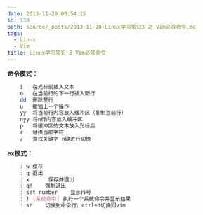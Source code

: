```yaml
---
date: 2013-11-20 00:54:15
id: 130
path: source/_posts/2013-11-20-Linux学习笔记3 之 Vim必背命令.md
tags:
  - Linux
  - Vim
title: Linux学习笔记 3 Vim必背命令
---
```


**命令模式：**

``` bash
	i 	在光标前插入文本
	o 	在当前行的下一行插入新行
	dd 	删除整行
	u	撤销上一个操作
	yy	将当前行内容放入缓冲区（复制当前行）
	nyy 将n行内容放入缓冲区
	p	将缓冲区的文本放入光标后
	r	替换当前字符
	/	查找关键字 n键进行切换
```

**ex模式：**

``` bash
	: w	保存
	: q	退出
	: x      保存并退出
	: q!	强制退出
	: set number	显示行号
	: ! [系统命令] 执行一个系统命令并显示结果
	: sh	切换到命令行，ctrl+d切换回vim
```